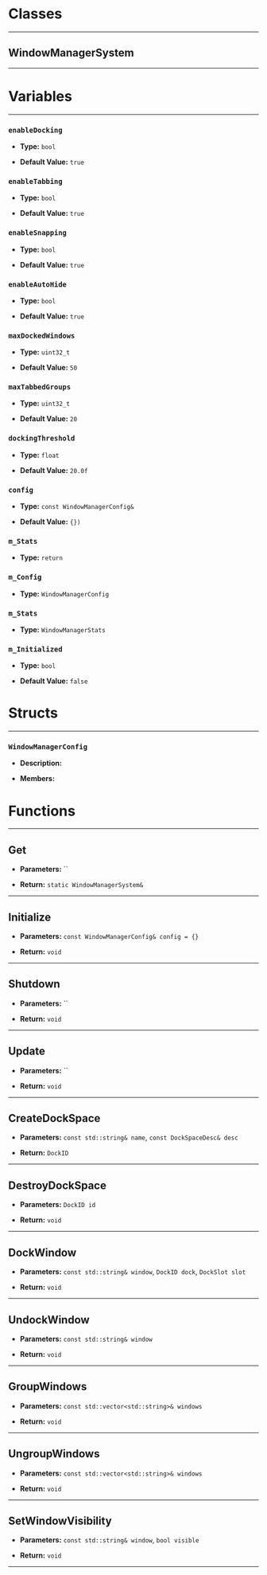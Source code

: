# Classes
---

## WindowManagerSystem
---




# Variables
---

### `enableDocking`

- **Type:** `bool`

- **Default Value:** `true`



### `enableTabbing`

- **Type:** `bool`

- **Default Value:** `true`



### `enableSnapping`

- **Type:** `bool`

- **Default Value:** `true`



### `enableAutoHide`

- **Type:** `bool`

- **Default Value:** `true`



### `maxDockedWindows`

- **Type:** `uint32_t`

- **Default Value:** `50`



### `maxTabbedGroups`

- **Type:** `uint32_t`

- **Default Value:** `20`



### `dockingThreshold`

- **Type:** `float`

- **Default Value:** `20.0f`



### `config`

- **Type:** `const WindowManagerConfig&`

- **Default Value:** `{})`



### `m_Stats`

- **Type:** `return`



### `m_Config`

- **Type:** `WindowManagerConfig`



### `m_Stats`

- **Type:** `WindowManagerStats`



### `m_Initialized`

- **Type:** `bool`

- **Default Value:** `false`




# Structs
---

### `WindowManagerConfig`

- **Description:** 

- **Members:**




# Functions
---

## Get



- **Parameters:** ``

- **Return:** `static WindowManagerSystem&`

---

## Initialize



- **Parameters:** `const WindowManagerConfig& config = {}`

- **Return:** `void`

---

## Shutdown



- **Parameters:** ``

- **Return:** `void`

---

## Update



- **Parameters:** ``

- **Return:** `void`

---

## CreateDockSpace



- **Parameters:** `const std::string& name`, `const DockSpaceDesc& desc`

- **Return:** `DockID`

---

## DestroyDockSpace



- **Parameters:** `DockID id`

- **Return:** `void`

---

## DockWindow



- **Parameters:** `const std::string& window`, `DockID dock`, `DockSlot slot`

- **Return:** `void`

---

## UndockWindow



- **Parameters:** `const std::string& window`

- **Return:** `void`

---

## GroupWindows



- **Parameters:** `const std::vector<std::string>& windows`

- **Return:** `void`

---

## UngroupWindows



- **Parameters:** `const std::vector<std::string>& windows`

- **Return:** `void`

---

## SetWindowVisibility



- **Parameters:** `const std::string& window`, `bool visible`

- **Return:** `void`

---
